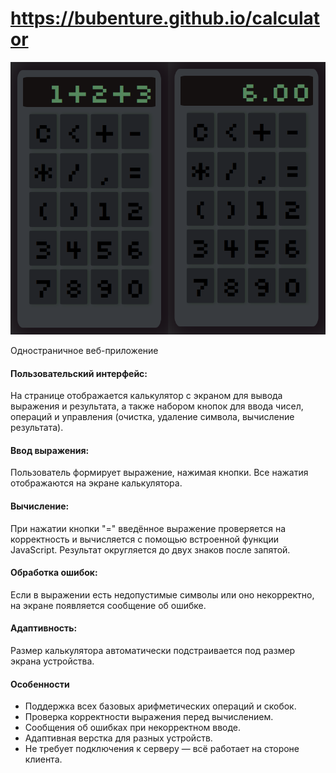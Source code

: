 # https://bubenture.github.io/calculator

![Просмотр портфеля](calculator.png)

Одностраничное веб-приложение
#### Пользовательский интерфейс:
На странице отображается калькулятор с экраном для вывода выражения и результата, а также набором кнопок для ввода чисел, операций и управления (очистка, удаление символа, вычисление результата).
#### Ввод выражения:
Пользователь формирует выражение, нажимая кнопки. Все нажатия отображаются на экране калькулятора.
#### Вычисление:
При нажатии кнопки "=" введённое выражение проверяется на корректность и вычисляется с помощью встроенной функции JavaScript. Результат округляется до двух знаков после запятой.
#### Обработка ошибок:
Если в выражении есть недопустимые символы или оно некорректно, на экране появляется сообщение об ошибке.
#### Адаптивность:
Размер калькулятора автоматически подстраивается под размер экрана устройства.
#### Особенности
- Поддержка всех базовых арифметических операций и скобок.
- Проверка корректности выражения перед вычислением.
- Сообщения об ошибках при некорректном вводе.
- Адаптивная верстка для разных устройств.
- Не требует подключения к серверу — всё работает на стороне клиента.


